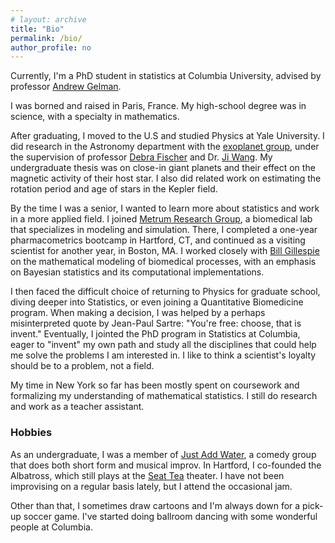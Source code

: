 ```yaml
---
# layout: archive
title: "Bio"
permalink: /bio/
author_profile: no
---
```


Currently, I'm a PhD student in statistics at Columbia University,
advised by professor [Andrew Gelman](http://www.stat.columbia.edu/~gelman/).

I was borned and raised in Paris, France. 
My high-school degree was in science, with a specialty in mathematics.

After graduating, I moved to the U.S and studied Physics at Yale University.
I did research in the Astronomy department with the
[exoplanet group](http://exoplanets.astro.yale.edu/), under the supervision
of professor [Debra Fischer](http://exoplanets.astro.yale.edu/people/dfischer.php)
and Dr. [Ji Wang](https://www.asc.ohio-state.edu/wang.12220/).
My undergraduate thesis was on close-in giant planets and their effect on the
magnetic activity of their host star.
I also did related work on estimating the rotation period and age
of stars in the Kepler field.

By the time I was a senior, I wanted to learn more about statistics
and work in a more applied field.
I joined [Metrum Research Group](https://metrumrg.com/),
a biomedical lab that specializes in modeling and simulation.
There, I completed a one-year pharmacometrics bootcamp in Hartford, CT,
and continued as a visiting scientist for another year, in Boston, MA.
I worked closely with [Bill Gillespie](https://metrumrg.com/team_member/william-r-gillespie-ph-d/)
on the mathematical modeling of biomedical processes,
with an emphasis on Bayesian statistics and its computational implementations.

I then faced the difficult choice of returning to Physics for graduate school,
diving deeper into Statistics, or even joining a Quantitative Biomedicine program.
When making a decision, I was helped by a perhaps misinterpreted quote by
Jean-Paul Sartre: "You're free: choose, that is invent."
Eventually, I jointed the PhD program in Statistics at Columbia,
eager to "invent" my own path and study all the disciplines
that could help me solve the problems I am interested in.
I like to think a scientist's loyalty should be to a problem, not a field.

My time in New York so far has been mostly spent on coursework and formalizing my understanding
of mathematical statistics. I still do research and work as a teacher assistant.

### Hobbies
As an undergraduate, I was a member of [Just Add Water](http://www.justaddwateryale.com/),
a comedy group that does both short form and musical improv.
In Hartford, I co-founded the Albatross, which still plays at the [Seat Tea](https://seateaimprov.com/) theater.
I have not been improvising on a regular basis lately, but I attend the occasional jam.

Other than that, I sometimes draw cartoons and I'm always down for a pick-up soccer game. 
I've started doing ballroom dancing with some wonderful people at Columbia.
